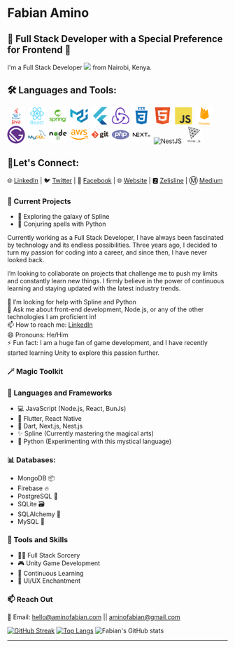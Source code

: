 # Fabian Amino     <img src="https://komarev.com/ghpvc/?username=aminofabian&style=flat-square&color=blue" alt=""/>

## 🚀 Full Stack Developer with a Special Preference for Frontend 🎨

I'm a Full Stack Developer <img src="https://media.giphy.com/media/WUlplcMpOCEmTGBtBW/giphy.gif" width="30"> from Nairobi, Kenya.
         
## :hammer_and_wrench: Languages and Tools:
     
<div>
         
  <img src="https://github.com/devicons/devicon/blob/master/icons/java/java-original-wordmark.svg" title="Java" alt="Java" width="40" height="40"/>&nbsp;
  <img src="https://github.com/devicons/devicon/blob/master/icons/react/react-original-wordmark.svg" title="React" alt="React" width="40" height="40"/>&nbsp;
  <img src="https://github.com/devicons/devicon/blob/master/icons/spring/spring-original-wordmark.svg" title="Spring" alt="Spring" width="40" height="40"/>&nbsp;
  <img src="https://github.com/devicons/devicon/blob/master/icons/materialui/materialui-original.svg" title="Material UI" alt="Material UI" width="40" height="40"/>&nbsp;
  <img src="https://github.com/devicons/devicon/blob/master/icons/flutter/flutter-original.svg" title="Flutter" alt="Flutter" width="40" height="40"/>&nbsp;
  <img src="https://github.com/devicons/devicon/blob/master/icons/redux/redux-original.svg" title="Redux" alt="Redux " width="40" height="40"/>&nbsp;
  <img src="https://github.com/devicons/devicon/blob/master/icons/css3/css3-plain-wordmark.svg"  title="CSS3" alt="CSS" width="40" height="40"/>&nbsp;
  <img src="https://github.com/devicons/devicon/blob/master/icons/html5/html5-original.svg" title="HTML5" alt="HTML" width="40" height="40"/>&nbsp;
  <img src="https://github.com/devicons/devicon/blob/master/icons/javascript/javascript-original.svg" title="JavaScript" alt="JavaScript" width="40" height="40"/>&nbsp;
  <img src="https://github.com/devicons/devicon/blob/master/icons/firebase/firebase-plain-wordmark.svg" title="Firebase" alt="Firebase" width="40" height="40"/>&nbsp;
  <img src="https://github.com/devicons/devicon/blob/master/icons/gatsby/gatsby-original.svg" title="Gatsby"  alt="Gatsby" width="40" height="40"/>&nbsp;
  <img src="https://github.com/devicons/devicon/blob/master/icons/mysql/mysql-original-wordmark.svg" title="MySQL"  alt="MySQL" width="40" height="40"/>&nbsp;
  <img src="https://github.com/devicons/devicon/blob/master/icons/nodejs/nodejs-original-wordmark.svg" title="NodeJS" alt="NodeJS" width="40" height="40"/>&nbsp;
  <img src="https://github.com/devicons/devicon/blob/master/icons/amazonwebservices/amazonwebservices-plain-wordmark.svg" title="AWS" alt="AWS" width="40" height="40"/>&nbsp;
  <img src="https://github.com/devicons/devicon/blob/master/icons/git/git-original-wordmark.svg" title="Git" alt="Git" width="40" height="40"/>&nbsp;
  <img src="https://github.com/devicons/devicon/blob/master/icons/php/php-plain.svg" title="PHP" alt="PHP" width="40" height="40"/>&nbsp;
  <img src="https://github.com/devicons/devicon/blob/master/icons/nextjs/nextjs-original-wordmark.svg" title="Next.js" alt="Next.js" width="40" height="40"/>&nbsp;
  <img src="https://avatars.githubusercontent.com/u/28507035?s=48&v=4" title="NestJS" alt="NestJS" width="40" height="40"/>&nbsp;
  <img src="https://github.com/devicons/devicon/blob/master/icons/threejs/threejs-original-wordmark.svg" title="Three.js" alt="Three.js" width="40" height="40"/>
</div>

## 💬Let's Connect:

🌐 [LinkedIn](https://www.linkedin.com/in/fabian-amino-b6bba5253/) | 🐦 [Twitter](https://twitter.com/amino_fabian) | 📘 [Facebook](https://www.facebook.com/aminofabian) | 🌐 [Website](https://www.aminofabian.com/) | 🆉  [Zelisline](https://www.zelisline.co.ke/) | Ⓜ [Medium](https://www.medium.com/@aminofabian/)
### 🤖 Current Projects

- 🌌 Exploring the galaxy of Spline
- 🐍 Conjuring spells with Python

Currently working as a Full Stack Developer, I have always been fascinated by technology and its endless possibilities. Three years ago, I decided to turn my passion for coding into a career, and since then, I have never looked back.

I’m looking to collaborate on projects that challenge me to push my limits and constantly learn new things. I firmly believe in the power of continuous learning and staying updated with the latest industry trends.

🤔 I’m looking for help with Spline and Python  
💬 Ask me about front-end development, Node.js, or any of the other technologies I am proficient in!  
📫 How to reach me: [LinkedIn](https://www.linkedin.com/in/fabian-amino-b6bba5253/)  
😄 Pronouns: He/Him  
⚡ Fun fact: I am a huge fan of game development, and I have recently started learning Unity to explore this passion further.

 ### 🪄 Magic Toolkit

### 🧾 Languages and Frameworks

- 💻 JavaScript (Node.js, React, BunJs)
- 📱 Flutter, React Native
- 🎨 Dart, Next.js, Nest.js
- ✨ Spline (Currently mastering the magical arts)
- 🐍 Python (Experimenting with this mystical language)
  
### 📊 Databases:

- MongoDB 📦
- Firebase 🔥
- PostgreSQL 🐘
- SQLite 🗃️
- SQLAlchemy  🐍
- MySQL 🧾
  
### 🐘 Tools and Skills

- 🧙‍♂️ Full Stack Sorcery
- 🎮 Unity Game Development
- 🚀 Continuous Learning
- 📐 UI/UX Enchantment
  
### 📫 Reach Out

📧 Email: hello@aminofabian.com || aminofabian@gmail.com

 [![GitHub Streak](http://github-readme-streak-stats.herokuapp.com?user=aminofabian&theme=dark&background=000000)](https://git.io/streak-stats)   [![Top Langs](https://github-readme-stats.vercel.app/api/top-langs/?username=aminofabian&layout=compact&theme=vision-friendly-dark)](https://github.com/aminofabian/github-readme-stats)  ![Fabian's GitHub stats](https://github-readme-stats.vercel.app/api?username=aminofabian&show_icons=true&theme=transparent)    
 
---

